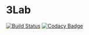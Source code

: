 # 3Lab
[![Build Status](https://semaphoreci.com/api/v1/group2-2/3lab/branches/master/shields_badge.svg)](https://semaphoreci.com/group2-2/3lab)
[![Codacy Badge](https://api.codacy.com/project/badge/Grade/61717bb4f9cb48e1b0fa7ca61afb21d8)](https://www.codacy.com/app/Group2-2/3Lab?utm_source=github.com&amp;utm_medium=referral&amp;utm_content=Group2-2/3Lab&amp;utm_campaign=Badge_Grade)
